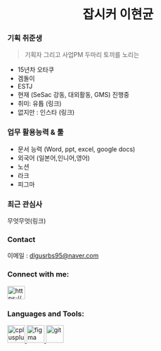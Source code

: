 
<h1 align="center">잡시커 이현균</h1>

###  기획 취준생 
> 기획자 그리고 사업PM 두마리 토끼를 노리는 
- 15년차 오타쿠 
- 겜돌이
- ESTJ
- 현재 (SeSac 강동, 대외활동, GMS) 진행중
- 취미: 유튭 (링크)
- 없지만 : 인스타 (링크)

### 업무 활용능력 & 툴
- 문서 능력 (Word, ppt, excel, google docs)
- 외국어 (일본어,인니어,영어)
- 노션
- 라크
- 피그마
  
### 최근 관심사
무엇무엇(링크) 

### Contact
이메일 : dlgusrbs95@naver.com


<h3 align="left">Connect with me:</h3>
<p align="left">
<a href="https://www.youtube.com/c/https://www.youtube.com/channel/ucefjjv47ryp7slsig77fqbg" target="blank"><img align="center" src="https://raw.githubusercontent.com/rahuldkjain/github-profile-readme-generator/master/src/images/icons/Social/youtube.svg" alt="https://www.youtube.com/channel/ucefjjv47ryp7slsig77fqbg" height="30" width="40" /></a>
</p>

<h3 align="left">Languages and Tools:</h3>
<p align="left"> <a href="https://obsidian.md/" target="_blank" rel="noreferrer"> <img src="https://upload.wikimedia.org/wikipedia/commons/thumb/1/10/2023_Obsidian_logo.svg/1024px-2023_Obsidian_logo.svg.png" alt="cplusplus" width="40" height="40"/> <a href="https://www.figma.com/" target="_blank" rel="noreferrer"> <img src="https://www.vectorlogo.zone/logos/figma/figma-icon.svg" alt="figma" width="40" height="40"/> </a> <a href="https://git-scm.com/" target="_blank" rel="noreferrer"> <img src="https://www.vectorlogo.zone/logos/git-scm/git-scm-icon.svg" alt="git" width="40" height="40"/> </a> </p>
